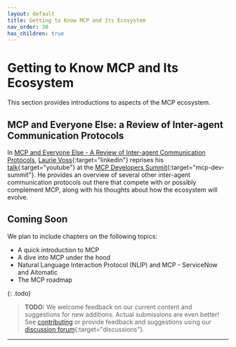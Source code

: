 ```yaml
---
layout: default
title: Getting to Know MCP and Its Ecosystem
nav_order: 30
has_children: true
---
```


# Getting to Know MCP and Its Ecosystem

This section provides introductions to aspects of the MCP ecosystem.

## MCP and Everyone Else: a Review of Inter-agent Communication Protocols

In [MCP and Everyone Else - A Review of Inter-agent Communication Protocols](mcp-and-everyone-else/), [Laurie Voss](https://www.linkedin.com/in/seldo/){:target="linkedin"} reprises his [talk](https://www.youtube.com/watch?v=kqB_xML1SfA){:target="youtube"} at the [MCP Developers Summit](https://luma.com/mcpdevsummit2025){:target="mcp-dev-summit"}. He provides an overview of several other inter-agent communication protocols out there that compete with or possibly complement MCP, along with his thoughts about how the ecosystem will evolve.

## Coming Soon

We plan to include chapters on the following topics:

* A quick introduction to MCP
* A dive into MCP under the hood
* Natural Language Interaction Protocol (NLIP) and MCP - ServiceNow and Aitomatic
* The MCP roadmap

{: .todo}
> **TODO:** We welcome feedback on our current content and suggestions for new additions. Actual submissions are even better! See [contributing]({{site.baseurl}}/contributing) or provide feedback and suggestions using our [discussion forum](https://github.com/The-AI-Alliance/enterprise-MCP/discussions){:target="discussions"}.

---